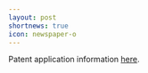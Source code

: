 ```yaml
---
layout: post
shortnews: true
icon: newspaper-o
---
```


Patent application information [here](https://patents.google.com/patent/US20210107372A1).

